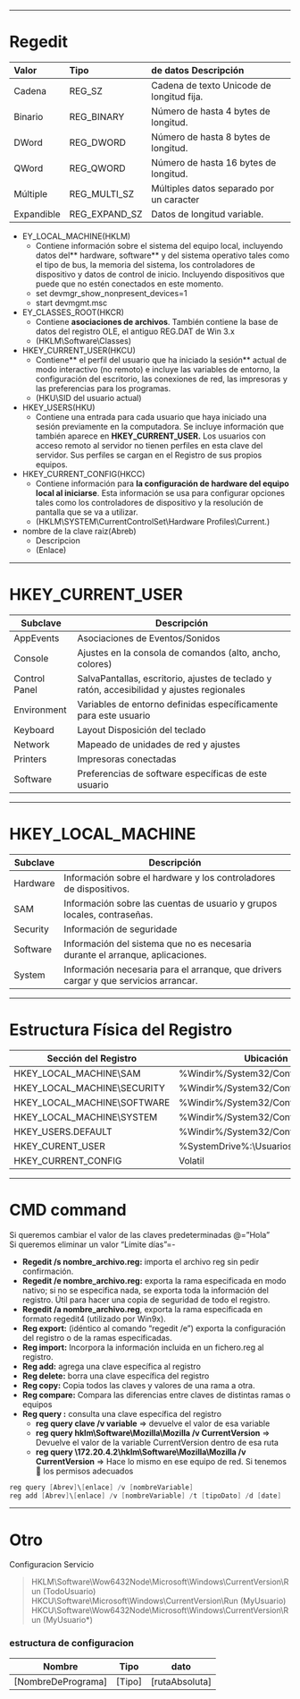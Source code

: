 _______
Regedit
=======
| Valor      | Tipo          | de datos Descripción                      |
| :--------- | :------------ | :---------------------------------------- |
| Cadena     | REG_SZ        | Cadena de texto Unicode de longitud fija. |
| Binario    | REG_BINARY    | Número de hasta 4 bytes de longitud.      |
| DWord      | REG_DWORD     | Número de hasta 8 bytes de longitud.      |
| QWord      | REG_QWORD     | Número de hasta 16 bytes de longitud.     |
| Múltiple   | REG_MULTI_SZ  | Múltiples datos separado por un caracter  |
| Expandible | REG_EXPAND_SZ | Datos de longitud variable.               |

+ EY_LOCAL_MACHINE(HKLM)
  + Contiene información sobre el sistema del equipo local, incluyendo datos del** hardware, software** y del sistema operativo tales como el tipo de bus, la memoria del sistema, los controladores de dispositivo y datos de control de inicio. Incluyendo dispositivos que puede que no estén conectados en este momento. 
  + set devmgr_show_nonpresent_devices=1 
  + start devmgmt.msc
+ EY_CLASSES_ROOT(HKCR)
  + Contiene **asociaciones de archivos**. También contiene la base de datos del registro OLE, el antiguo REG.DAT de Win 3.x
  + (HKLM\Software\Classes)
+ HKEY_CURRENT_USER(HKCU)
  + Contiene** el perfil del usuario que ha iniciado la sesión** actual de modo interactivo (no remoto) e incluye las variables de entorno, la configuración del escritorio, las conexiones de red, las impresoras y las preferencias para los programas. 
  + (HKU\SID del usuario actual)
+ HKEY_USERS(HKU)
  + Contiene una entrada para cada usuario que haya iniciado una sesión previamente en la computadora. Se incluye información que también aparece en **HKEY_CURRENT_USER.** Los usuarios con acceso remoto al servidor no tienen perfiles en esta clave del servidor. Sus perfiles se cargan en el Registro de sus propios equipos.
+ HKEY_CURRENT_CONFIG(HKCC) 
  + Contiene información para **la configuración de hardware del equipo local al iniciarse**. Esta información se usa para configurar opciones tales como los controladores de dispositivo y la resolución de pantalla que se va a utilizar. 
  + (HKLM\SYSTEM\CurrentControlSet\Hardware Profiles\Current.)
+ nombre de la clave raiz(Abreb)
  + Descripcion
  + (Enlace)
_________________
HKEY_CURRENT_USER
=================
| Subclave      | Descripción                                                                                |
| ------------- | ------------------------------------------------------------------------------------------ |
| AppEvents     | Asociaciones de Eventos/Sonidos                                                            |
| Console       | Ajustes en la consola de comandos (alto, ancho, colores)                                   |
| Control Panel | SalvaPantallas, escritorio, ajustes de teclado y ratón, accesibilidad y ajustes regionales |
| Environment   | Variables de entorno definidas específicamente para este usuario                           |
| Keyboard      | Layout Disposición del teclado                                                             |
| Network       | Mapeado de unidades de red y ajustes                                                       |
| Printers      | Impresoras conectadas                                                                      |
| Software      | Preferencias de software específicas de este usuario                                       |

__________________
HKEY_LOCAL_MACHINE
==================
| Subclave | Descripción                                                                          |
| -------- | ------------------------------------------------------------------------------------ |
| Hardware | Información sobre el hardware y los controladores de dispositivos.                   |
| SAM      | Información sobre las cuentas de usuario y grupos locales, contraseñas.              |
| Security | Información de seguridade                                                            |
| Software | Información del sistema que no es necesaria durante el arranque, aplicaciones.       |
| System   | Información necesaria para el arranque, que drivers cargar y que servicios arrancar. |

______________________________
Estructura Física del Registro
==============================
| Sección del Registro        | Ubicación                          | Archivo    |
| --------------------------- | ---------------------------------- | ---------- |
| HKEY_LOCAL_MACHINE\SAM      | %Windir%/System32/Config           | Sam        |
| HKEY_LOCAL_MACHINE\SECURITY | %Windir%/System32/Config           | Security   |
| HKEY_LOCAL_MACHINE\SOFTWARE | %Windir%/System32/Config           | Software   |
| HKEY_LOCAL_MACHINE\SYSTEM   | %Windir%/System32/Config           | System     |
| HKEY_USERS\.DEFAULT         | %Windir%/System32/Config           | Default    |
| HKEY_CURENT_USER            | %SystemDrive%:\Usuarios\%Username% | Ntuser.dat |
| HKEY_CURRENT_CONFIG         | Volatil                            |            |


___________
CMD command
===========
Si queremos cambiar el valor de las claves predeterminadas @=”Hola”  
Si queremos eliminar un valor “Límite días”=-  

+ **Regedit /s nombre_archivo.reg:** importa el archivo reg sin pedir confirmación.
+ **Regedit /e nombre_archivo.reg:** exporta la rama especificada en modo nativo; si no se especifica nada, se exporta toda la información del registro. Útil para hacer una copia de seguridad de todo el registro.
+ **Regedit /a nombre_archivo.reg**, exporta la rama especificada en formato regedit4 (utilizado por Win9x). 
+ **Reg export:** (idéntico al comando “regedit /e”) exporta la configuración del registro o de la ramas especificadas.
+ **Reg import:** Incorpora la información incluida en un fichero.reg al registro.
+ **Reg add:** agrega una clave específica al registro
+ **Reg delete:** borra una clave específica del registro
+ **Reg copy:** Copia todos las claves y valores de una rama a otra.
+ **Reg compare:** Compara las diferencias entre claves de distintas ramas o equipos
+ **Reg query :** consulta una clave específica del registro
   + **reg query clave /v variable** => devuelve el valor de esa variable 
   + **reg query hklm\Software\Mozilla\Mozilla /v  CurrentVersion** => Devuelve el valor de la variable CurrentVersion dentro de esa ruta
   + **reg query \\172.20.4.2\hklm\Software\Mozilla\Mozilla /v CurrentVersion** => Hace lo  mismo en ese equipo de red. Si tenemos  los permisos adecuados

```powershell
reg query [Abrev]\[enlace] /v [nombreVariable]  
reg add [Abrev]\[enlace] /v [nombreVariable] /t [tipoDato] /d [date]
```
____
Otro
====
Configuracion Servicio  
> HKLM\Software\Wow6432Node\Microsoft\Windows\CurrentVersion\Run (TodoUsuario) 
> HKCU\Software\Microsoft\Windows\CurrentVersion\Run (MyUsuario)
> HKCU\Software\Wow6432Node\Microsoft\Windows\CurrentVersion\Run (MyUsuario*)

### estructura de configuracion

| Nombre             | Tipo   | dato           |
| ------------------ | ------ | -------------- |
| [NombreDePrograma] | [Tipo] | [rutaAbsoluta] |